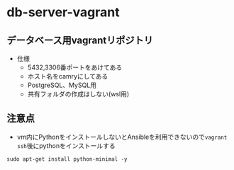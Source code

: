 # db-server-vagrant

## データベース用vagrantリポジトリ
- 仕様
  - 5432,3306番ポートをあけてある
  - ホスト名をcamryにしてある
  - PostgreSQL、MySQL用
  - 共有フォルダの作成はしない(wsl用)

## 注意点
- vm内にPythonをインストールしないとAnsibleを利用できないので`vagrant ssh`後にpythonをインストールする
```
sudo apt-get install python-minimal -y
```
